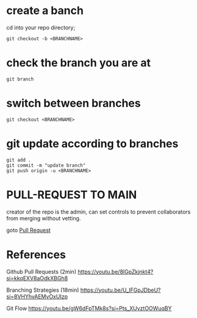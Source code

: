 # create a banch 
cd into your repo directory;
```shell
git checkout -b <BRANCHNAME>
```

# check the branch you are at
```shell
git branch
```

# switch between branches
```shell
git checkout <BRANCHNAME>
```

# git update according to branches
```shell
git add .
git commit -m "update branch"
git push origin -u <BRANCHNAME>
```

# PULL-REQUEST TO MAIN
creator of the repo is the admin, can set controls to prevent collaborators from merging without vetting.

goto [Pull Request](/4PULLREQ.md)

# References

Github Pull Requests (2min)
https://youtu.be/8lGpZkjnkt4?si=kkqEXV8aOdkXBGh8

Branching Strategies (18min)
https://youtu.be/U_IFGpJDbeU?si=8VHYhvAEMvOxUIzp

Git Flow
https://youtu.be/gW6dFpTMk8s?si=Pts_XUvztOOWuqBY
